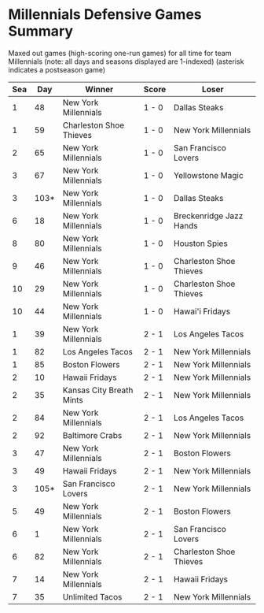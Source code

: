 # Millennials Defensive Games Summary



Maxed out games (high-scoring one-run games) for all time for team Millennials (note: all days and seasons displayed are 1-indexed) (asterisk indicates a postseason game)


| Sea | Day | Winner | Score | Loser | 
| ------ |------ |------ |------ |------ |
| 1 | 48 | New York Millennials | 1 - 0 | Dallas Steaks | 
| 1 | 59 | Charleston Shoe Thieves | 1 - 0 | New York Millennials | 
| 2 | 65 | New York Millennials | 1 - 0 | San Francisco Lovers | 
| 3 | 67 | New York Millennials | 1 - 0 | Yellowstone Magic | 
| 3 | 103* | New York Millennials | 1 - 0 | Dallas Steaks | 
| 6 | 18 | New York Millennials | 1 - 0 | Breckenridge Jazz Hands | 
| 8 | 80 | New York Millennials | 1 - 0 | Houston Spies | 
| 9 | 46 | New York Millennials | 1 - 0 | Charleston Shoe Thieves | 
| 10 | 29 | New York Millennials | 1 - 0 | Charleston Shoe Thieves | 
| 10 | 44 | New York Millennials | 1 - 0 | Hawai'i Fridays | 
| 1 | 39 | New York Millennials | 2 - 1 | Los Angeles Tacos | 
| 1 | 82 | Los Angeles Tacos | 2 - 1 | New York Millennials | 
| 1 | 85 | Boston Flowers | 2 - 1 | New York Millennials | 
| 2 | 10 | Hawaii Fridays | 2 - 1 | New York Millennials | 
| 2 | 35 | Kansas City Breath Mints | 2 - 1 | New York Millennials | 
| 2 | 84 | New York Millennials | 2 - 1 | Los Angeles Tacos | 
| 2 | 92 | Baltimore Crabs | 2 - 1 | New York Millennials | 
| 3 | 47 | New York Millennials | 2 - 1 | Boston Flowers | 
| 3 | 49 | Hawaii Fridays | 2 - 1 | New York Millennials | 
| 3 | 105* | San Francisco Lovers | 2 - 1 | New York Millennials | 
| 5 | 49 | New York Millennials | 2 - 1 | Boston Flowers | 
| 6 | 1 | New York Millennials | 2 - 1 | San Francisco Lovers | 
| 6 | 82 | New York Millennials | 2 - 1 | Charleston Shoe Thieves | 
| 7 | 14 | New York Millennials | 2 - 1 | Hawaii Fridays | 
| 7 | 35 | Unlimited Tacos | 2 - 1 | New York Millennials | 


